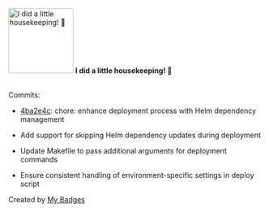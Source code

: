 <img src="https://my-badges.github.io/my-badges/chore-commit.png" alt="I did a little housekeeping! 🧹" title="I did a little housekeeping! 🧹" width="128">
<strong>I did a little housekeeping! 🧹</strong>
<br><br>

Commits:

- <a href="https://github.com/the-ebdm/panhandler/commit/4ba2e4ce1a2332bae364b332e6cb16f2c6dfcbfa">4ba2e4c</a>: chore: enhance deployment process with Helm dependency management

- Add support for skipping Helm dependency updates during deployment
- Update Makefile to pass additional arguments for deployment commands
- Ensure consistent handling of environment-specific settings in deploy script


Created by <a href="https://github.com/my-badges/my-badges">My Badges</a>